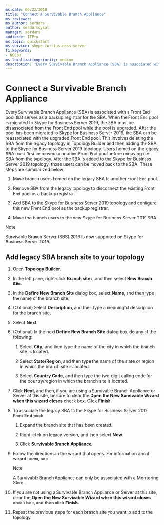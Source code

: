 ```yaml
---
ms.date: 06/22/2018
title: "Connect a Survivable Branch Appliance"
ms.reviewer: 
ms.author: serdars
author: serdarsoysal
manager: serdars
audience: ITPro
ms.topic: quickstart
ms.service: skype-for-business-server
f1.keywords:
- NOCSH
ms.localizationpriority: medium
description: "Every Survivable Branch Appliance (SBA) is associated with a Front End pool, which serves as a backup registrar for the SBA. When the Front End pool is migrated to Skype for Business Server 2019, the SBA must be disassociated from the Front End pool while the pool is upgraded. Once the pool is migrated to Skype for Business Server 2019, the SBA can be reassociated with the upgraded Front End pool. This involves deleting the SBA from the legacy topology in Topology Builder and then adding the SBA to the Skype for Business Server 2019 topology. Users homed on the legacy SBA must first be moved to another Front End pool before removing the SBA from the topology. Once the SBA is added to the Skype for Business Server 2019 topology, those users can then be moved back to the SBA. These steps are summarized below:"
---
```


# Connect a Survivable Branch Appliance

Every Survivable Branch Appliance (SBA) is associated with a Front End pool that serves as a backup registrar for the SBA. When the Front End pool is migrated to Skype for Business Server 2019, the SBA must be disassociated from the Front End pool while the pool is upgraded. After the pool has been migrated to Skype for Business Server 2019, the SBA can be reassociated with the upgraded Front End pool. This involves deleting the SBA from the legacy topology in Topology Builder and then adding the SBA to the Skype for Business Server 2019 topology. Users homed on the legacy SBA must first be moved to another Front End pool before removing the SBA from the topology. After the SBA is added to the Skype for Business Server 2019 topology, those users can be moved back to the SBA. These steps are summarized below:
  
1. Move branch users homed on the legacy SBA to another Front End pool.

2. Remove SBA from the legacy topology to disconnect the existing Front End pool as a backup registrar.

3. Add SBA to the Skype for Business Server 2019 topology and configure this new Front End pool as the backup registrar.

4. Move the branch users to the new Skype for Business Server 2019 SBA.

> [!Note]
> Survivable Branch Server (SBS) 2016 is now supported on Skype for Business Server 2019.

## Add legacy SBA branch site to your topology

1. Open **Topology Builder**.
    
2. In the left pane, right-click **Branch sites**, and then select **New Branch Site**.
    
3. In the **Define New Branch Site** dialog box, select **Name**, and then type the name of the branch site.
    
4. (Optional) Select **Description**, and then type a meaningful description for the branch site.
    
5. Select **Next**.
    
6. (Optional) In the next **Define New Branch Site** dialog box, do any of the following:
    
    1. Select **City**, and then type the name of the city in which the branch site is located.
    
    2. Select **State/Region**, and then type the name of the state or region in which the branch site is located.
    
    3. Select **Country Code**, and then type the two-digit calling code for the country/region in which the branch site is located.
    
7. Click **Next**, and then, if you are using a Survivable Branch Appliance or Server at this site, be sure to clear the **Open the New Survivable Wizard when this wizard closes** check box. Click **Finish**.
    
8. To associate the legacy SBA to the Skype for Business Server 2019 Front End pool:
    
    1. Expand the branch site that has been created. 
    
    2. Right-click on legacy version, and then select **New**.
    
    3. Click **Survivable Branch Appliance**.
    
9. Follow the directions in the wizard that opens. For information about wizard items, see    
   <!-- [Define a Survivable Branch Appliance or Server in Lync 2013](/previous-versions/office/lync-server-2013/lync-server-2013-define-a-survivable-branch-appliance-or-server). -->
   <!-- The above link points to un-rebranded 2013 content we will need to discuss rebrand or bring forward -->
    
    > [!NOTE]
    > A Survivable Branch Appliance can only be associated with a Monitoring Store. 
  
10. If you are not using a Survivable Branch Appliance or Server at this site, clear the **Open the New Survivable Wizard when this wizard closes** check box, and then click **Finish**.

11. Repeat the previous steps for each branch site you want to add to the topology.
